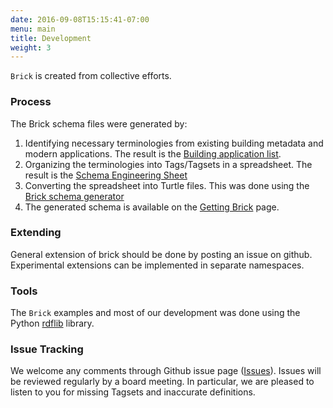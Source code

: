 ```yaml
---
date: 2016-09-08T15:15:41-07:00
menu: main
title: Development
weight: 3
---
```


`Brick` is created from collective efforts.

### Process

The Brick schema files were generated by:

1. Identifying necessary terminologies from existing building metadata and modern applications. The result is the [Building application list](https://ibm.biz/UCB-IBM-Apps.).
2. Organizing the terminologies into Tags/Tagsets in a spreadsheet. The result is the [Schema Engineering Sheet](https://github.com/BuildSysUniformMetadata/GroundTruth/blob/master/Brick/Schema%20Engineering.xlsx)
3. Converting the spreadsheet into Turtle files. This was done using the [Brick schema generator](https://github.com/BuildSysUniformMetadata/GroundTruth/blob/master/Brick/BuildBrick.ipynb)
4. The generated schema is available on the [Getting Brick](/source) page.

### Extending

General extension of brick should be done by posting an issue on github. Experimental extensions can be implemented in separate namespaces.

### Tools

The `Brick` examples and most of our development was done using the Python [rdflib](https://rdflib.readthedocs.io/en/stable/) library.

### Issue Tracking

We welcome any comments through Github issue page ([Issues](https://github.com/BuildSysUniformMetadata/GroundTruth/issues)). Issues will be reviewed regularly by a board meeting.
In particular, we are pleased to listen to you for missing Tagsets and inaccurate definitions.

